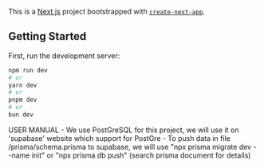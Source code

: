 This is a [Next.js](https://nextjs.org) project bootstrapped with [`create-next-app`](https://nextjs.org/docs/app/api-reference/cli/create-next-app).

## Getting Started

First, run the development server:

```bash
npm run dev
# or
yarn dev
# or
pnpm dev
# or
bun dev
```

USER MANUAL
    - We use PostGreSQL for this project, we will use it on 'supabase' website which support for PostGre
    - To push data in file /prisma/schema.prisma to supabase, we will use "npx prisma migrate dev --name init" 
        or "npx prisma db push" (search prisma document for details)
    
